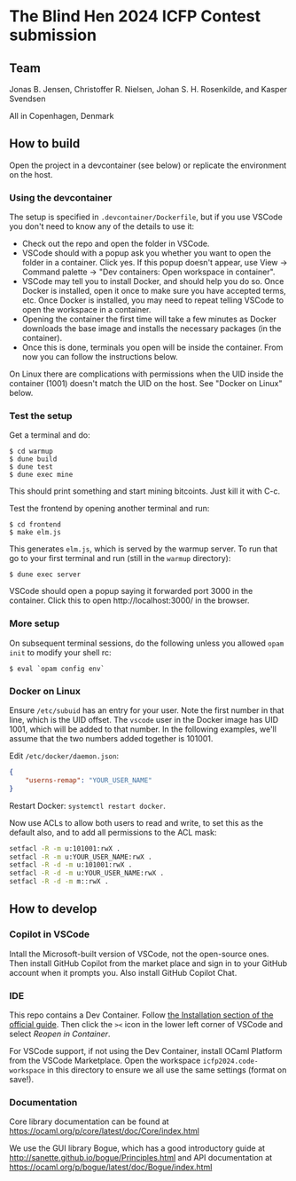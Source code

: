 The Blind Hen 2024 ICFP Contest submission
==========================================

Team
----

Jonas B. Jensen,
Christoffer R. Nielsen,
Johan S. H. Rosenkilde, and
Kasper Svendsen

All in Copenhagen, Denmark

How to build
------------

Open the project in a devcontainer (see below) or replicate the environment on
the host. 

### Using the devcontainer

The setup is specified in `.devcontainer/Dockerfile`, but if you use VSCode you don't need to know any of the details to use it:

- Check out the repo and open the folder in VSCode.
- VSCode should with a popup ask you whether you want to open the folder in a container. Click yes. If this popup doesn't appear, use View -> Command palette -> "Dev containers: Open workspace in container".
- VSCode may tell you to install Docker, and should help you do so. Once Docker is installed, open it once to make sure you have accepted terms, etc. Once Docker is installed, you may need to repeat telling VSCode to open the workspace in a container.
- Opening the container the first time will take a few minutes as Docker downloads the base image and installs the necessary packages (in the container).
- Once this is done, terminals you open will be inside the container. From now you can follow the instructions below.

On Linux there are complications with permissions when the UID
inside the container (1001) doesn't match the UID on the host. See "Docker on
Linux" below.

### Test the setup

Get a terminal and do:

    $ cd warmup
    $ dune build
    $ dune test
    $ dune exec mine

This should print something and start mining bitcoints. Just kill it with C-c.

Test the frontend by opening another terminal and run:

    $ cd frontend
    $ make elm.js

This generates `elm.js`, which is served by the warmup server. To run that go to your first terminal and run (still in the `warmup` directory):

    $ dune exec server

VSCode should open a popup saying it forwarded port 3000 in the container. Click this to open http://localhost:3000/ in the browser.

### More setup

On subsequent terminal sessions, do the following unless you allowed `opam init`
to modify your shell rc:

    $ eval `opam config env`

### Docker on Linux

Ensure `/etc/subuid` has an entry for your user. Note the first number in that
line, which is the UID offset. The `vscode` user in the Docker image has UID
1001, which will be added to that number. In the following examples, we'll
assume that the two numbers added together is 101001.

Edit `/etc/docker/daemon.json`:

```json
{
    "userns-remap": "YOUR_USER_NAME"
}
```

Restart Docker: `systemctl restart docker`.

Now use ACLs to allow both users to read and write, to set this as the default
also, and to add all permissions to the ACL mask:

```sh
setfacl -R -m u:101001:rwX .
setfacl -R -m u:YOUR_USER_NAME:rwX .
setfacl -R -d -m u:101001:rwX .
setfacl -R -d -m u:YOUR_USER_NAME:rwX .
setfacl -R -d -m m::rwX .
```

How to develop
--------------

### Copilot in VSCode

Intall the Microsoft-built version of VSCode, not the open-source ones. Then
install GitHub Copilot from the market place and sign in to your GitHub account
when it prompts you. Also install GitHub Copilot Chat.

### IDE

This repo contains a Dev Container. Follow [the Installation section of the
official guide](https://code.visualstudio.com/docs/devcontainers/containers#_installation).
Then click the `><` icon in the lower left corner of VSCode and select
_Reopen in Container_.

For VSCode support, if not using the Dev Container, install OCaml Platform from
the VSCode Marketplace. Open the workspace `icfp2024.code-workspace` in this
directory to ensure we all use the same settings (format on save!).

### Documentation

Core library documentation can be found at
https://ocaml.org/p/core/latest/doc/Core/index.html

We use the GUI library Bogue, which has a good introductory guide at
http://sanette.github.io/bogue/Principles.html
and API documentation at
https://ocaml.org/p/bogue/latest/doc/Bogue/index.html
